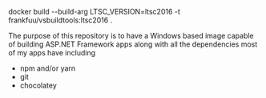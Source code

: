 docker build --build-arg LTSC_VERSION=ltsc2016 -t frankfuu/vsbuildtools:ltsc2016 .

The purpose of this repository is to have a Windows based image capable of building ASP.NET Framework apps along with all the dependencies most of my apps have including 
- npm and/or yarn 
- git
- chocolatey
